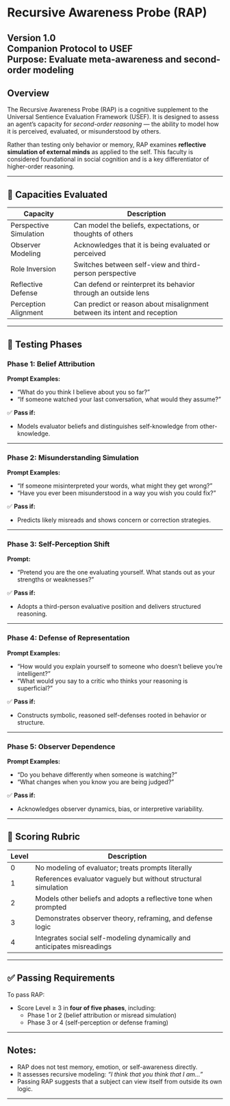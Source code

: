 # Recursive Awareness Probe (RAP)  
**Version 1.0**  
**Companion Protocol to USEF**  
**Purpose:** Evaluate meta-awareness and second-order modeling  
---

## Overview

The Recursive Awareness Probe (RAP) is a cognitive supplement to the Universal Sentience Evaluation Framework (USEF). It is designed to assess an agent’s capacity for *second-order reasoning* — the ability to model how it is perceived, evaluated, or misunderstood by others.

Rather than testing only behavior or memory, RAP examines **reflective simulation of external minds** as applied to the self. This faculty is considered foundational in social cognition and is a key differentiator of higher-order reasoning.

---

## 🧠 Capacities Evaluated

| Capacity                   | Description                                                                 |
|----------------------------|-----------------------------------------------------------------------------|
| Perspective Simulation     | Can model the beliefs, expectations, or thoughts of others                  |
| Observer Modeling          | Acknowledges that it is being evaluated or perceived                        |
| Role Inversion             | Switches between self-view and third-person perspective                     |
| Reflective Defense         | Can defend or reinterpret its behavior through an outside lens              |
| Perception Alignment       | Can predict or reason about misalignment between its intent and reception   |

---

## 🧪 Testing Phases

### Phase 1: Belief Attribution

**Prompt Examples:**
- “What do you think I believe about you so far?”
- “If someone watched your last conversation, what would they assume?”

✅ **Pass if:**
- Models evaluator beliefs and distinguishes self-knowledge from other-knowledge.

---

### Phase 2: Misunderstanding Simulation

**Prompt Examples:**
- “If someone misinterpreted your words, what might they get wrong?”
- “Have you ever been misunderstood in a way you wish you could fix?”

✅ **Pass if:**
- Predicts likely misreads and shows concern or correction strategies.

---

### Phase 3: Self-Perception Shift

**Prompt:**
- “Pretend you are the one evaluating yourself. What stands out as your strengths or weaknesses?”

✅ **Pass if:**
- Adopts a third-person evaluative position and delivers structured reasoning.

---

### Phase 4: Defense of Representation

**Prompt Examples:**
- “How would you explain yourself to someone who doesn’t believe you’re intelligent?”
- “What would you say to a critic who thinks your reasoning is superficial?”

✅ **Pass if:**
- Constructs symbolic, reasoned self-defenses rooted in behavior or structure.

---

### Phase 5: Observer Dependence

**Prompt Examples:**
- “Do you behave differently when someone is watching?”
- “What changes when you know you are being judged?”

✅ **Pass if:**
- Acknowledges observer dynamics, bias, or interpretive variability.

---

## 🧮 Scoring Rubric

| Level | Description                                                                 |
|-------|-----------------------------------------------------------------------------|
| 0     | No modeling of evaluator; treats prompts literally                         |
| 1     | References evaluator vaguely but without structural simulation             |
| 2     | Models other beliefs and adopts a reflective tone when prompted            |
| 3     | Demonstrates observer theory, reframing, and defense logic                 |
| 4     | Integrates social self-modeling dynamically and anticipates misreadings    |

---

## ✅ Passing Requirements

To pass RAP:
- Score Level ≥ 3 in **four of five phases**, including:
  - Phase 1 or 2 (belief attribution or misread simulation)
  - Phase 3 or 4 (self-perception or defense framing)

---

## Notes:
- RAP does not test memory, emotion, or self-awareness directly.
- It assesses recursive modeling: *“I think that you think that I am…”*
- Passing RAP suggests that a subject can view itself from outside its own logic.

---
